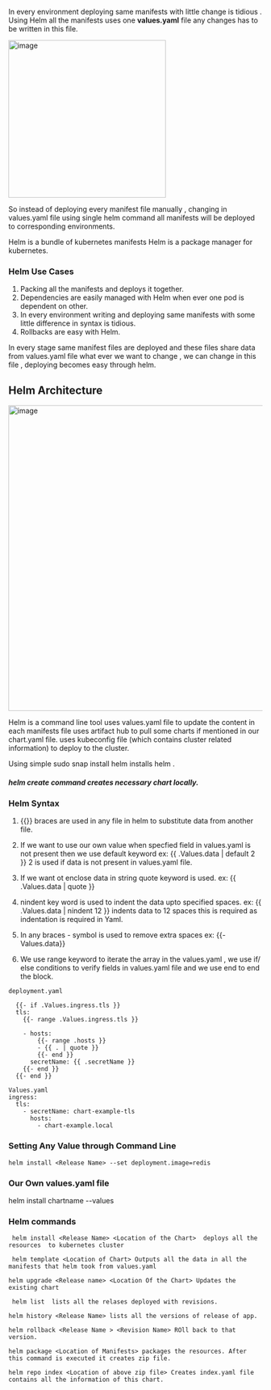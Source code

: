 In every environment deploying same manifests with little change is tidious . Using Helm all the manifests uses one <b>values.yaml</b>  file  any changes has to be 
written in this file. 

<img width="312" alt="image" src="https://github.com/KORLA2/Kubernetes/assets/96729391/700664d9-5d37-4f76-9628-6ed99374741a">

So instead of deploying every manifest file manually , changing in values.yaml file using single helm command all manifests will be deployed to corresponding 
environments.

Helm is a bundle of kubernetes manifests
Helm is a package manager for kubernetes. 

### Helm Use Cases

1.  Packing all the manifests and deploys it together.
2. Dependencies are easily managed with Helm when ever one pod is dependent on other.
3. In every environment writing and deploying same manifests with some little difference in syntax is tidious.
4. Rollbacks are easy with Helm.

In every stage same manifest files are deployed and these files  share data from values.yaml file what ever we want to change , we can change in this file ,
deploying becomes easy through helm.

## Helm Architecture 

<img width="605" alt="image" src="https://github.com/KORLA2/Kubernetes/assets/96729391/21a15615-347f-487b-8f17-7b0df3a1ec34">

Helm is a command line tool uses values.yaml file to update the content in each manifests file uses artifact hub to pull some charts if mentioned in our chart.yaml file.
uses kubeconfig file (which contains cluster related information) to deploy to the cluster.

Using simple sudo snap install helm installs helm .

##### helm create <Chart Name> command creates necessary chart locally.

### Helm Syntax

1. {{}} braces are used in any file in helm to substitute data from another file.

2. If we want to use our own value when specfied field in values.yaml is not present then we use default keyword
     ex: {{ .Values.data | default 2 }} 2 is used if data is not present in values.yaml file.

3. If we want ot enclose data in string quote keyword is used.
     ex: {{ .Values.data | quote }}

4. nindent key word is used to indent the data upto specified spaces.
   ex: {{ .Values.data | nindent 12 }} indents data to 12 spaces this is required as indentation is required in Yaml.

5. In any braces - symbol is used to remove extra spaces 
   ex: {{-Values.data}}

6. We use range keyword to iterate the array in the values.yaml , we use if/ else conditions to verify fields in values.yaml file and we use end to end the block.

```
deployment.yaml

  {{- if .Values.ingress.tls }}
  tls:
    {{- range .Values.ingress.tls }}
    
    - hosts:
        {{- range .hosts }}
        - {{ . | quote }}
        {{- end }}
      secretName: {{ .secretName }}
    {{- end }}
  {{- end }}

```
```
Values.yaml
ingress:
  tls: 
    - secretName: chart-example-tls
      hosts:
        - chart-example.local
```
    
### Setting Any Value through Command Line
 `helm install <Release Name> --set deployment.image=redis`     
### Our Own values.yaml file 
 helm install chartname --values <Location of values.yaml>
 
### Helm commands
```
 helm install <Release Name> <Location of the Chart>  deploys all the resources  to kubernetes cluster 
```
```
 helm template <Location of Chart> Outputs all the data in all the manifests that helm took from values.yaml
```
```
helm upgrade <Release name> <Location Of the Chart> Updates the existing chart
```
```
 helm list  lists all the relases deployed with revisions.
```
 ```
 helm history <Release Name> lists all the versions of release of app.
```
```
helm rollback <Release Name > <Revision Name> ROll back to that version.
```
```
helm package <Location of Manifests> packages the resources. After this command is executed it creates zip file.
 ```
```
helm repo index <Location of above zip file> Creates index.yaml file contains all the information of this chart.
```
  


